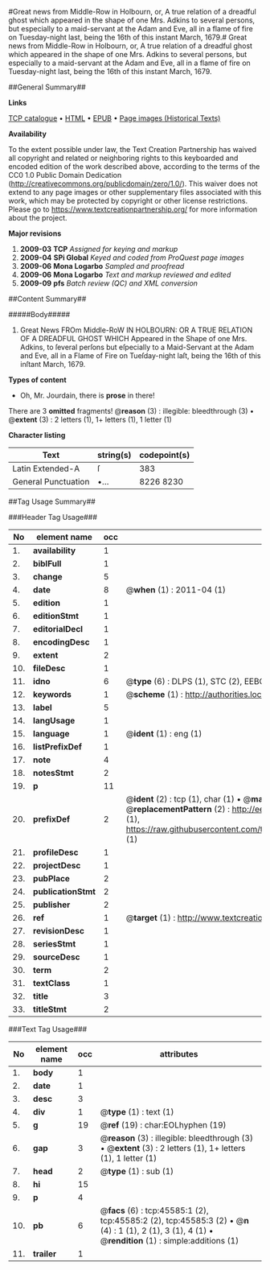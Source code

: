 #Great news from Middle-Row in Holbourn, or, A true relation of a dreadful ghost which appeared in the shape of one Mrs. Adkins to several persons, but especially to a maid-servant at the Adam and Eve, all in a flame of fire on Tuesday-night last, being the 16th of this instant March, 1679.#
Great news from Middle-Row in Holbourn, or, A true relation of a dreadful ghost which appeared in the shape of one Mrs. Adkins to several persons, but especially to a maid-servant at the Adam and Eve, all in a flame of fire on Tuesday-night last, being the 16th of this instant March, 1679.

##General Summary##

**Links**

[TCP catalogue](http://www.ota.ox.ac.uk/tcp/)  • 
[HTML](http://tei.it.ox.ac.uk/tcp/Texts-HTML/free/A41/A41924.html)  • 
[EPUB](http://tei.it.ox.ac.uk/tcp/Texts-EPUB/free/A41/A41924.epub) • 
[Page images (Historical Texts)](https://historicaltexts.jisc.ac.uk/eebo-10736563e)

**Availability**

To the extent possible under law, the Text Creation Partnership has waived all copyright and related or neighboring rights to this keyboarded and encoded edition of the work described above, according to the terms of the CC0 1.0 Public Domain Dedication (http://creativecommons.org/publicdomain/zero/1.0/). This waiver does not extend to any page images or other supplementary files associated with this work, which may be protected by copyright or other license restrictions. Please go to https://www.textcreationpartnership.org/ for more information about the project.

**Major revisions**

1. __2009-03__ __TCP__ *Assigned for keying and markup*
1. __2009-04__ __SPi Global__ *Keyed and coded from ProQuest page images*
1. __2009-06__ __Mona Logarbo__ *Sampled and proofread*
1. __2009-06__ __Mona Logarbo__ *Text and markup reviewed and edited*
1. __2009-09__ __pfs__ *Batch review (QC) and XML conversion*

##Content Summary##

#####Body#####

1. Great News FROm Middle-RoW IN HOLBOURN: OR A TRUE RELATION OF A DREADFUL GHOST WHICH Appeared in the Shape of one Mrs. Adkins, to ſeveral perſons but eſpecially to a Maid-Servant at the Adam and Eve, all in a Flame of Fire on Tueſday-night laſt, being the 16th of this inſtant March, 1679.

**Types of content**

  * Oh, Mr. Jourdain, there is **prose** in there!

There are 3 **omitted** fragments! 
 @__reason__ (3) : illegible: bleedthrough (3)  •  @__extent__ (3) : 2 letters (1), 1+ letters (1), 1 letter (1)

**Character listing**


|Text|string(s)|codepoint(s)|
|---|---|---|
|Latin Extended-A|ſ|383|
|General Punctuation|•…|8226 8230|

##Tag Usage Summary##

###Header Tag Usage###

|No|element name|occ|attributes|
|---|---|---|---|
|1.|__availability__|1||
|2.|__biblFull__|1||
|3.|__change__|5||
|4.|__date__|8| @__when__ (1) : 2011-04 (1)|
|5.|__edition__|1||
|6.|__editionStmt__|1||
|7.|__editorialDecl__|1||
|8.|__encodingDesc__|1||
|9.|__extent__|2||
|10.|__fileDesc__|1||
|11.|__idno__|6| @__type__ (6) : DLPS (1), STC (2), EEBO-CITATION (1), OCLC (1), VID (1)|
|12.|__keywords__|1| @__scheme__ (1) : http://authorities.loc.gov/ (1)|
|13.|__label__|5||
|14.|__langUsage__|1||
|15.|__language__|1| @__ident__ (1) : eng (1)|
|16.|__listPrefixDef__|1||
|17.|__note__|4||
|18.|__notesStmt__|2||
|19.|__p__|11||
|20.|__prefixDef__|2| @__ident__ (2) : tcp (1), char (1)  •  @__matchPattern__ (2) : ([0-9\-]+):([0-9IVX]+) (1), (.+) (1)  •  @__replacementPattern__ (2) : http://eebo.chadwyck.com/downloadtiff?vid=$1&page=$2 (1), https://raw.githubusercontent.com/textcreationpartnership/Texts/master/tcpchars.xml#$1 (1)|
|21.|__profileDesc__|1||
|22.|__projectDesc__|1||
|23.|__pubPlace__|2||
|24.|__publicationStmt__|2||
|25.|__publisher__|2||
|26.|__ref__|1| @__target__ (1) : http://www.textcreationpartnership.org/docs/. (1)|
|27.|__revisionDesc__|1||
|28.|__seriesStmt__|1||
|29.|__sourceDesc__|1||
|30.|__term__|2||
|31.|__textClass__|1||
|32.|__title__|3||
|33.|__titleStmt__|2||


###Text Tag Usage###

|No|element name|occ|attributes|
|---|---|---|---|
|1.|__body__|1||
|2.|__date__|1||
|3.|__desc__|3||
|4.|__div__|1| @__type__ (1) : text (1)|
|5.|__g__|19| @__ref__ (19) : char:EOLhyphen (19)|
|6.|__gap__|3| @__reason__ (3) : illegible: bleedthrough (3)  •  @__extent__ (3) : 2 letters (1), 1+ letters (1), 1 letter (1)|
|7.|__head__|2| @__type__ (1) : sub (1)|
|8.|__hi__|15||
|9.|__p__|4||
|10.|__pb__|6| @__facs__ (6) : tcp:45585:1 (2), tcp:45585:2 (2), tcp:45585:3 (2)  •  @__n__ (4) : 1 (1), 2 (1), 3 (1), 4 (1)  •  @__rendition__ (1) : simple:additions (1)|
|11.|__trailer__|1||
